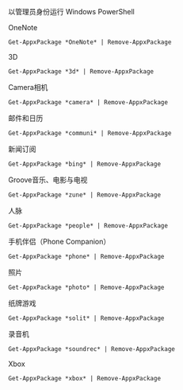 以管理员身份运行 Windows PowerShell

OneNote

	Get-AppxPackage *OneNote* | Remove-AppxPackage

3D

	Get-AppxPackage *3d* | Remove-AppxPackage

Camera相机

	Get-AppxPackage *camera* | Remove-AppxPackage

邮件和日历

	Get-AppxPackage *communi* | Remove-AppxPackage

新闻订阅

	Get-AppxPackage *bing* | Remove-AppxPackage

Groove音乐、电影与电视

	Get-AppxPackage *zune* | Remove-AppxPackage

人脉

	Get-AppxPackage *people* | Remove-AppxPackage

手机伴侣（Phone Companion）

	Get-AppxPackage *phone* | Remove-AppxPackage

照片

	Get-AppxPackage *photo* | Remove-AppxPackage

纸牌游戏

	Get-AppxPackage *solit* | Remove-AppxPackage

录音机

	Get-AppxPackage *soundrec* | Remove-AppxPackage

Xbox

	Get-AppxPackage *xbox* | Remove-AppxPackage


